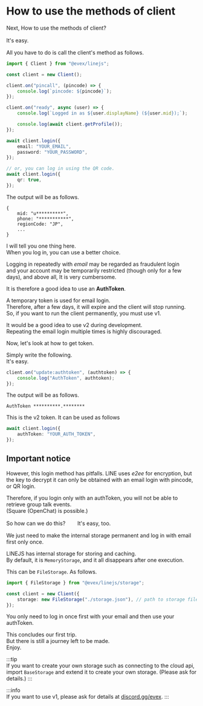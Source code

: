 # How to use the methods of client

Next, How to use the methods of client?

It's easy. 　

All you have to do is call the client's method as follows.

```ts
import { Client } from "@evex/linejs";

const client = new Client();

client.on("pincall", (pincode) => {
	console.log(`pincode: ${pincode}`);
});

client.on("ready", async (user) => {
	console.log(`Logged in as ${user.displayName} (${user.mid});`);

	console.log(await client.getProfile());
});

await client.login({
	email: "YOUR_EMAIL",
	password: "YOUR_PASSWORD",
});

// or, you can log in using the QR code.
await client.login({
	qr: true,
});
```

The output will be as follows.

```console
{
	mid: "u**********",
	phone: "***********",
	regionCode: "JP",
    ...
}
```

I will tell you one thing here.\
When you log in, you can use a better choice.

Logging in repeatedly with _email_ may be regarded as fraudulent login\
and your account may be temporarily restricted (though only for a few days), and
above all, It is very cumbersome.

It is therefore a good idea to use an **AuthToken**.

A temporary token is used for email login.\
Therefore, after a few days, it will expire and the client will stop running.\
So, if you want to run the client permanently, you must use v1.

It would be a good idea to use v2 during development.\
Repeating the email login multiple times is highly discouraged.

Now, let's look at how to get token.

Simply write the following.\
It's easy.

```ts
client.on("update:authtoken", (authtoken) => {
	console.log("AuthToken", authtoken);
});
```

The output will be as follows.

```console
AuthToken **********.********
```

This is the v2 token. It can be used as follows

```ts
await client.login({
	authToken: "YOUR_AUTH_TOKEN",
});
```

## Important notice

However, this login method has pitfalls. LINE uses _e2ee_ for encryption, but
the key to decrypt it can only be obtained with an email login with pincode, or QR login.

Therefore, if you login only with an authToken, you will not be able to retrieve
group talk events.\
(Square (OpenChat) is possible.)

So how can we do this?　　 It's easy, too.

We just need to make the internal storage permanent and log in with email first
only once.

LINEJS has internal storage for storing and caching.\
By default, it is `MemoryStorage`, and it all disappears after one execution.

This can be `FileStorage`. As follows.

```ts
import { FileStorage } from "@evex/linejs/storage";

const client = new Client({
	storage: new FileStorage("./storage.json"), // path to storage file (This is secret file)
});
```

You only need to log in once first with your email and then use your authToken.

This concludes our first trip.\
But there is still a journey left to be made.\
Enjoy.

:::tip  
If you want to create your own storage such as connecting to the cloud
api,\
import `BaseStorage` and extend it to create your own storage. (Please ask for
details.) 
:::  

:::info  
If you want to use v1, please ask for details at
[discord.gg/evex](https://discord.gg/evex). 
:::  

